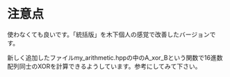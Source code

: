 # 注意点
使わなくても良いです。「統括版」を木下個人の感覚で改善したバージョンです。

新しく追加したファイルmy_arithmetic.hppの中のA_xor_Bという関数で16進数配列同士のXORを計算できるようしています。参考にしてみて下さい。

